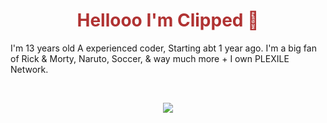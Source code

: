 <h1 align="center" style="color: #b03232;">Hellooo I'm Clipped 👋</h1>

I'm 13 years old A experienced coder, Starting abt 1 year ago. I'm a big fan of Rick & Morty, Naruto, Soccer, & way much more + I own PLEXILE Network.

<br>

<p align="center">
  <a href="https://skillicons.dev">
    <img src="[https://skillicons.dev/icons?i=git,kubernetes,docker,c,vim](https://camo.githubusercontent.com/8bfacb35c65a6d3e4b9644ba60993a4d9a6148fcc849db3b90fd1b7f9b86f5c7/68747470733a2f2f736b696c6c69636f6e732e6465762f69636f6e733f693d6a732c68746d6c2c637373)" />
  </a>
</p>
